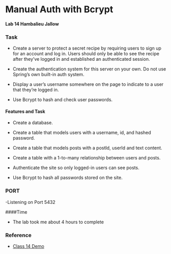 
# Manual Auth with Bcrypt

#### Lab 14 Hambalieu Jallow

### Task
- Create a server to protect a secret recipe by requiring users to sign up for an account and log in. Users should only be able to see the recipe after they’ve logged in and established an authenticated session.

- Create the authentication system for this server on your own. Do not use Spring’s own built-in auth system.

- Display a user’s username somewhere on the page to indicate to a user that they’re logged in.

- Use Bcrypt to hash and check user passwords.

#### Features and Task

- Create a database.

- Create a table that models users with a username, id, and hashed password.

- Create a table that models posts with a postId, userId and text content.

- Create a table with a 1-to-many relationship between users and posts.

- Authenticate the site so only logged-in users can see posts.

- Use Bcrypt to hash all passwords stored on the site.

### PORT
-Listening on Port 5432

####Time
- The lab took me about 4 hours to complete

### Reference 
- [Class 14 Demo](https://github.com/codefellows/seattle-code-java-401d14/tree/main/class-14/demo/bcryptdemod14/bcryptdemod14)

